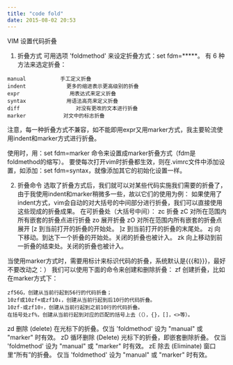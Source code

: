 ```yaml
---
title: "code fold"
date: 2015-08-02 20:53
---
```


VIM 设置代码折叠

1. 折叠方式
可用选项 'foldmethod' 来设定折叠方式：set fdm=*****。
有 6 种方法来选定折叠：

```
manual           手工定义折叠
indent             更多的缩进表示更高级别的折叠
expr                用表达式来定义折叠
syntax             用语法高亮来定义折叠
diff                  对没有更改的文本进行折叠
marker            对文中的标志折叠
```

注意，每一种折叠方式不兼容，如不能即用expr又用marker方式，我主要轮流使用indent和marker方式进行折叠。

使用时，用：set fdm=marker 命令来设置成marker折叠方式（fdm是foldmethod的缩写）。
要使每次打开vim时折叠都生效，则在.vimrc文件中添加设置，如添加：set fdm=syntax，就像添加其它的初始化设置一样。

2. 折叠命令
选取了折叠方式后，我们就可以对某些代码实施我们需要的折叠了，由于我使用indent和marker稍微多一些，故以它们的使用为例：
如果使用了indent方式，vim会自动的对大括号的中间部分进行折叠，我们可以直接使用这些现成的折叠成果。
在可折叠处（大括号中间）：
zc      折叠
zC     对所在范围内所有嵌套的折叠点进行折叠
zo      展开折叠
zO     对所在范围内所有嵌套的折叠点展开
[z       到当前打开的折叠的开始处。
]z       到当前打开的折叠的末尾处。
zj       向下移动。到达下一个折叠的开始处。关闭的折叠也被计入。
zk      向上移动到前一折叠的结束处。关闭的折叠也被计入。

当使用marker方式时，需要用标计来标识代码的折叠，系统默认是{{{和}}}，最好不要改动之：）
我们可以使用下面的命令来创建和删除折叠：
zf      创建折叠，比如在marker方式下：

```
zf56G，创建从当前行起到56行的代码折叠；
10zf或10zf+或zf10↓，创建从当前行起到后10行的代码折叠。
10zf-或zf10↑，创建从当前行起到之前10行的代码折叠。
在括号处zf%，创建从当前行起到对应的匹配的括号上去（（），{}，[]，<>等）。
```

zd      删除 (delete) 在光标下的折叠。仅当 'foldmethod' 设为 "manual" 或 "marker" 时有效。
zD     循环删除 (Delete) 光标下的折叠，即嵌套删除折叠。
          仅当 'foldmethod' 设为 "manual" 或 "marker" 时有效。
zE     除去 (Eliminate) 窗口里“所有”的折叠。
          仅当 'foldmethod' 设为 "manual" 或 "marker" 时有效。
